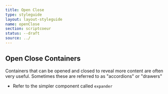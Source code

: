 ```yaml
---
title: Open Close
type: styleguide
layout: layout-styleguide
name: openClose
section: scriptcoeur
status: --draft
source: ../
---
```


<main markdown="1">

## Open Close Containers

Containers that can be opened and closed to reveal more content are often very useful. Sometimes these are referred to as "accordions" or "drawers"

- Refer to the simpler component called `expander` 

</div>

</main>


